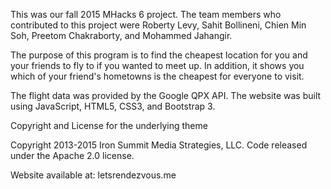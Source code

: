 This was our fall 2015 MHacks 6 project. The team members who contributed to this project were Roberty Levy, Sahit Bollineni, Chien Min Soh, Preetom Chakraborty, and Mohammed Jahangir.

The purpose of this program is to find the cheapest location for you and your friends to fly to if you wanted to meet up. In addition, it shows you which of your friend's hometowns is the cheapest for everyone to visit.

The flight data was provided by the Google QPX API. The website was built using JavaScript, HTML5, CSS3, and Bootstrap 3.

Copyright and License for the underlying theme

Copyright 2013-2015 Iron Summit Media Strategies, LLC. Code released under the Apache 2.0 license.

Website available at: letsrendezvous.me

